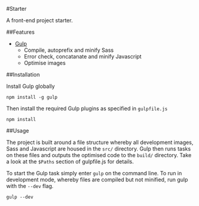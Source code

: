 #Starter

A front-end project starter.

##Features

* [Gulp](http://gulpjs.com/)
    * Compile, autoprefix and minify Sass
    * Error check, concatanate and minify Javascript
    * Optimise images

##Installation

Install Gulp globally

    npm install -g gulp

Then install the required Gulp plugins as specified in `gulpfile.js`

    npm install

##Usage

The project is built around a file structure whereby all development images, Sass and Javascript are housed in the `src/` directory. Gulp then runs tasks on these files and outputs the optimised code to the `build/` directory. Take a look at the `$Paths` section of gulpfile.js for details.

To start the Gulp task simply enter `gulp` on the command line. To run in development mode, whereby files are compiled but not minified, run gulp with the `--dev` flag.

    gulp --dev
